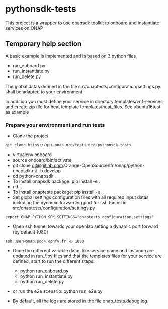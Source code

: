 # pythonsdk-tests

This project is a wrapper to use onapsdk toolkit to onboard and instantiate services on ONAP

## Temporary help section

A basic example is implemented and is based on 3 python files

- run_onboard.py
- run_instantiate.py
- run_delete.py

The global datas defined in the file
src/onaptests/configuration/settings.py shall be adapted to
your environment.

In addition you must define your service in directory templates/vnf-services
and create zip file for heat template templates/heat_files.
See ubuntu16test as example

### Prepare your environment and run tests

- Clone the project

```shell
git clone https://git.onap.org/testsuite/pythonsdk-tests
```

- virtualenv onboard
- source onboard/bin/activate
- git clone git@gitlab.com:Orange-OpenSource/lfn/onap/python-onapsdk.git -b develop
- cd python-onapsdk
- To install onapsdk package: pip install -e .
- cd ..
- To install onaptests package: pip install -e .
- Set global settings configuration files with all required input datas
  including the dynamic forwarding port for ssh tunnel in
  src/onaptests/configuration/settings.py

```shell
export ONAP_PYTHON_SDK_SETTINGS="onaptests.configuration.settings"
```

- Open ssh tunnel towards your openlab setting a dynamic port forward (by default 1080)

```shell
ssh user@onap.pod4.opnfv.fr -D 1080
```

- Once the different variable datas like service name and instance are updated
in run_*.py files and that the templates files for your service are defined,
start to run the different steps:

  - python run_onboard.py
  - python run_instantiate.py
  - python run_delete.py

- or run the e2e scenario: python run_e2e.py

- By default, all the logs are stored in the file onap_tests.debug.log
